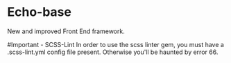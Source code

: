 Echo-base
========

New and improved Front End framework.

#Important - SCSS-Lint
In order to use the scss linter gem, you must have a .scss-lint.yml config file present.
Otherwise you'll be haunted by error 66.
